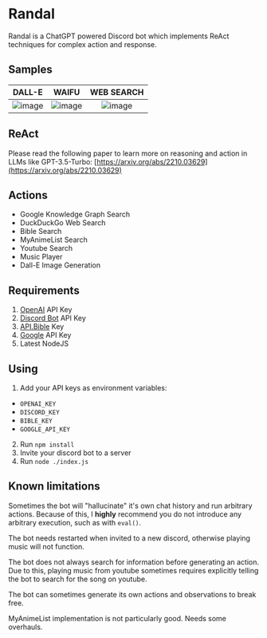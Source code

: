 # Randal
Randal is a ChatGPT powered Discord bot which implements ReAct techniques for complex action and response.

## Samples

DALL-E | WAIFU | WEB SEARCH 
:-----:|:-----:|:----------:
![image](https://user-images.githubusercontent.com/15372623/226472964-f6283f40-01bf-473d-bc9c-3ea2b634f2a4.png) | ![image](https://user-images.githubusercontent.com/15372623/227073663-2591d3e7-79a8-4b34-b322-1340eabbf0fe.png) | ![image](https://user-images.githubusercontent.com/15372623/227073697-7a6666c2-7f93-401c-bce9-f58ef4c2f180.png)

## ReAct
Please read the following paper to learn more on reasoning and action in LLMs like GPT-3.5-Turbo: [https://arxiv.org/abs/2210.03629](https://arxiv.org/abs/2210.03629)

## Actions
- Google Knowledge Graph Search
- DuckDuckGo Web Search
- Bible Search
- MyAnimeList Search
- Youtube Search
- Music Player
- Dall-E Image Generation

## Requirements
1. [OpenAI](https://platform.openai.com/) API Key
2. [Discord Bot](https://discord.com/developers/applications) API Key
3. [API.Bible](https://scripture.api.bible/) Key
4. [Google](https://console.cloud.google.com/) API Key
5. Latest NodeJS

## Using
1. Add your API keys as environment variables:
  - `OPENAI_KEY`
  - `DISCORD_KEY`
  - `BIBLE_KEY`
  - `GOOGLE_API_KEY`
  
2. Run `npm install`
3. Invite your discord bot to a server
4. Run `node ./index.js`

## Known limitations

Sometimes the bot will "hallucinate" it's own chat history and run arbitrary actions. 
Because of this, I **highly** recommend you do not introduce any arbitrary execution, 
such as with `eval()`. 

The bot needs restarted when invited to a new discord, otherwise playing music will not function.

The bot does not always search for information before generating an action. Due to this,
playing music from youtube sometimes requires explicitly telling the bot to search for
the song on youtube.

The bot can sometimes generate its own actions and observations to break free.

MyAnimeList implementation is not particularly good. Needs some overhauls.
